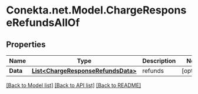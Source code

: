# Conekta.net.Model.ChargeResponseRefundsAllOf

## Properties

Name | Type | Description | Notes
------------ | ------------- | ------------- | -------------
**Data** | [**List&lt;ChargeResponseRefundsData&gt;**](ChargeResponseRefundsData.md) | refunds | [optional] 

[[Back to Model list]](../README.md#documentation-for-models) [[Back to API list]](../README.md#documentation-for-api-endpoints) [[Back to README]](../README.md)


